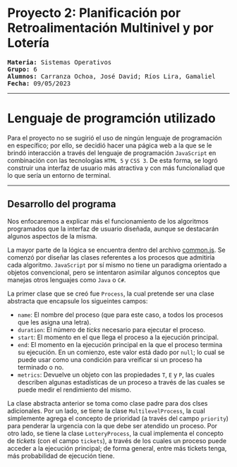 # **Proyecto 2:** Planificación por Retroalimentación Multinivel y por Lotería

<pre>
<b>Materia:</b> Sistemas Operativos
<b>Grupo:</b> 6
<b>Alumnos:</b> Carranza Ochoa, José David; Ríos Lira, Gamaliel
<b>Fecha:</b> 09/05/2023
</pre>

***
# Lenguaje de programción utilizado
Para el proyecto no se sugirió el uso de ningún lenguaje de programación en específico; por ello, se decidió hacer una págica web a la que se le brindó interacción a través del lenguaje de programación `JavaScript` en combinación con las tecnologías `HTML 5` y `CSS 3`. De esta forma, se logró construir una interfaz de usuario más atractiva y con más funcionaliad que lo que sería un entorno de terminal.

***
## Desarrollo del programa
Nos enfocaremos a explicar más el funcionamiento de los algoritmos programados 
que la interfaz de usuario diseñada, aunque se destacarán algunos aspectos de 
la misma.

La mayor parte de la lógica se encuentra dentro del archivo 
[common.js](./common.js). Se comenzó por diseñar las clases referentes a los 
procesos que admitiría cada algoritmo. `JavaScript` por sí mismo no tiene un 
paradigma orientado a objetos convencional, pero se intentaron asimilar 
algunos conceptos que manejas otros lenguajes como `Java` o `C#`.

La primer clase que se creó fue `Process`, la cual pretende ser una clase 
abstracta que encapsule los sigueintes campos:
- `name`: El nombre del proceso (que para este caso, a todos los procesos que 
  les asigna una letra).
- `duration`: El número de _ticks_ necesario para ejecutar el proceso.
- `start`: El momento en el que llega el proceso a la ejecución principal.
- `end`: El momento en la ejecución principal en la que el proceso termina su 
  ejecución. En un comienzo, este valor está dado por `null`; lo cual se puede 
  usar como una condición para vreificar si un proceso ha terminado o no.
- `metrics`: Devuelve un objeto con las propiedades `T`, `E` y `P`, las cuales 
  describen algunas estadísticas de un proceso a través de las cuales se puede 
  medir el rendimiento del mismo.

La clase abstracta anterior se toma como clase padre para dos clses 
adicionales. Por un lado, se tiene la clase `MultilevelProcess`, la cual 
simplemente agrega el concepto de prioridad (a través del campo `priority`) 
para penderar la urgencia con la que debe ser atendido un proceso. Por otro 
lado, se tiene la clase `LotteryProcess`, la cual implementa el concepto de 
_tickets_ (con el campo `tickets`), a través de los cuales un proceso puede 
acceder a la ejecución principal; de forma general, entre más tickets tenga, 
más probabilidad de ejecución tiene.
